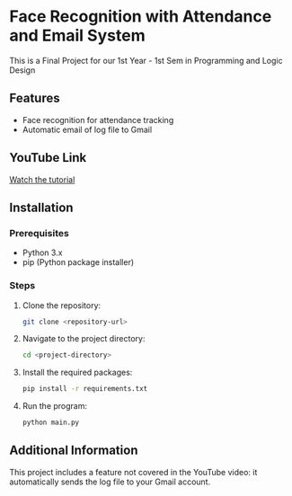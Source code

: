 # **Face Recognition with Attendance and Email System**
This is a Final Project for our 1st Year - 1st Sem in Programming and Logic Design

## Features
- Face recognition for attendance tracking
- Automatic email of log file to Gmail

## YouTube Link
[Watch the tutorial](https://www.youtube.com/watch?v=z_dbnYHAQYg&t=461s)

## Installation

### Prerequisites
- Python 3.x
- pip (Python package installer)

### Steps
1. Clone the repository:
    ```sh
    git clone <repository-url>
    ```
2. Navigate to the project directory:
    ```sh
    cd <project-directory>
    ```
3. Install the required packages:
    ```sh
    pip install -r requirements.txt
    ```
4. Run the program:
    ```sh
    python main.py
    ```

## Additional Information
This project includes a feature not covered in the YouTube video: it automatically sends the log file to your Gmail account.